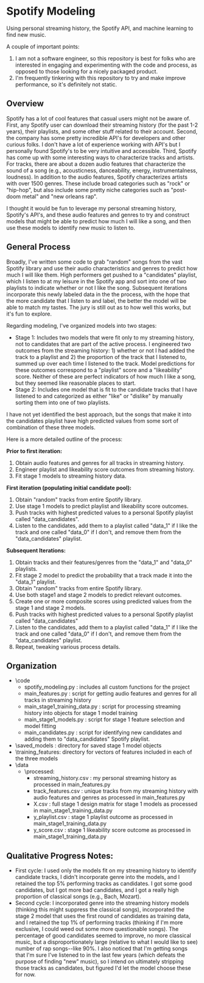 # Spotify Modeling
Using personal streaming history, the Spotify API, and machine learning to find new music.

A couple of important points: 
1. I am not a software engineer, so this repository is best for folks who are interested in engaging and experimenting with the code and process, as opposed to those looking for a nicely packaged product.
2. I'm frequently tinkering with this repository to try and make improve performance, so it's definitely not static.

## Overview
Spotify has a lot of cool features that casual users might not be aware of. First, any Spotify user can download their streaming history (for the past 1-2 years), their playlists, and some other stuff related to their account. Second, the company has some pretty incredible API's for developers and other curious folks. I don't have a lot of experience working with API's but I personally found Spotify's to be very intuitive and accessible. Third, Spotify has come up with some interesting ways to characterize tracks and artists. For tracks, there are about a dozen audio features that characterize the sound of a song (e.g., acousticness, danceability, energy, instrumentalness, loudness). In addition to the audio features, Spotify characterizes artists with over 1500 genres. These include broad categories such as "rock" or "hip-hop", but also include some pretty niche categories such as "post-doom metal" and "new orleans rap".

I thought it would be fun to leverage my personal streaming history, Spotify's API's, and these audio features and genres to try and construct models that might be able to predict how much I will like a song, and then use these models to identify new music to listen to. 

## General Process
Broadly, I've written some code to grab "random" songs from the vast Spotify library and use their audio characteristics and genres to predict how much I will like them. High performers get pushed to a "candidates" playlist, which I listen to at my leisure in the Spotify app and sort into one of two playlists to indicate whether or not I like the song. Subsequent iterations incorporate this newly labeled data in the the process, with the hope that the more candidate that I listen to and label, the better the model will be able to match my tastes. The jury is still out as to how well this works, but it's fun to explore.

Regarding modeling, I've organized models into two stages:
- Stage 1: Includes two models that were fit only to my streaming history, not to candidates that are part of the active process. I engineered two outcomes  from the streaming history: 1) whether or not I had added the track to a playlist and 2) the proportion of the track that I listened to, summed up over each time I listened to the track. Model predictions for these outcomes correspond to a "playlist" score and a "likeability" score. Neither of these are perfect indicators of how much I like a song, but they seemed like reasonable places to start.
- Stage 2: Includes one model that is fit to the candidate tracks that I have listened to and categorized as either "like" or "dislike" by manually sorting them into one of two playlists.

I have not yet identified the best approach, but the songs that make it into the candidates playlist have high predicted values from some sort of combination of these three models.

Here is a more detailed outline of the process:

**Prior to first iteration:**
1. Obtain audio features and genres for all tracks in streaming history. 
2. Engineer playlist and likeability score outcomes from streaming history.
3. Fit stage 1 models to streaming history data.

**First iteration (populating initial candidate pool):**
1. Obtain "random" tracks from entire Spotify library.
2. Use stage 1 models to predict playlist and likeability score outcomes.
3. Push tracks with highest predicted values to a personal Spotify playlist called "data_candidates".
4. Listen to the candidates, add them to a playlist called "data_1" if I like the track and one called "data_0" if I don't, and remove them from the "data_candidates" playlist.

**Subsequent Iterations:**
1. Obtain tracks and their features/genres from the "data_1" and "data_0" playlists.
2. Fit stage 2 model to predict the probability that a track made it into the "data_1" playlist. 
3. Obtain "random" tracks from entire Spotify library.
4. Use both stage1 and stage 2 models to predict relevant outcomes.
5. Create one or more composite scores using predicted values from the stage 1 and stage 2 models.
3. Push tracks with highest predicted values to a personal Spotify playlist called "data_candidates"
4. Listen to the candidates, add them to a playlist called "data_1" if I like the track and one called "data_0" if I don't, and remove them from the "data_candidates" playlist.
5. Repeat, tweaking various process details.

## Organization
- \code
	- spotify_modeling.py : includes all custom functions for the project
	- main_features.py : script for getting audio features and genres for all tracks in streaming history
	- main_stage1_training_data.py : script for processing streaming history into objects for stage 1 model training
	- main_stage1_models.py : script for stage 1 feature selection and model fitting
	- main_candidates.py : script for identifying new candidates and adding them to "data_candidates" Spotify playlist.
- \saved_models : directory for saved stage 1 model objects
- \training_features: directory for vectors of features included in each of the three models 
- \data
	- \processed:
		- streaming_history.csv : my personal streaming history as processed in main_features.py
		- track_features.csv : unique tracks from my streaming history with audio features and genres as processed in main_features.py
		- X.csv : full stage 1 design matrix for stage 1 models as processed in main_stage1_training_data.py
		- y_playlist.csv : stage 1 playlist outcome as processed in main_stage1_training_data.py
		- y_score.csv : stage 1 likeability score outcome as processed in main_stage1_training_data.py

## Qualitative Progress Notes:
- First cycle: I used only the models fit on my streaming history to identify candidate tracks, I didn't incorporate genre into the models, and I retained the top 5\% performing tracks as candidates. I got some good candidates, but I got more bad candidates, and I got a really high proportion of classical songs (e.g., Bach, Mozart).
- Second cycle: I incorporated genre into the streaming history models (thinking this might suppress the classical songs), incorporated the stage 2 model that uses the first round of candidates as training data, and I retained the top 1\% of performing tracks (thinking if I'm more exclusive, I could weed out some more questionable songs). The percentage of good candidates seemed to improve, no more classical music, but a disproportionately large (relative to what I would like to see) number of rap songs--like 90\%. I also noticed that I'm getting songs that I'm sure I've listened to in the last few years (which defeats the purpose of finding "new" music), so I intend on ultimately stripping those tracks as candidates, but figured I'd let the model choose these for now.